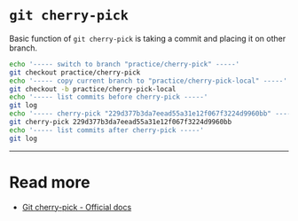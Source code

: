 # `git cherry-pick`

Basic function of `git cherry-pick` is taking a commit and placing it on other branch.

```sh
echo '----- switch to branch "practice/cherry-pick" -----'
git checkout practice/cherry-pick
echo '----- copy current branch to "practice/cherry-pick-local" -----'
git checkout -b practice/cherry-pick-local
echo '----- list commits before cherry-pick -----'
git log
echo '----- cherry-pick "229d377b3da7eead55a31e12f067f3224d9960bb" -----'
git cherry-pick 229d377b3da7eead55a31e12f067f3224d9960bb
echo '----- list commits after cherry-pick -----'
git log
```

---

# Read more
- [Git cherry-pick - Official docs](https://git-scm.com/docs/git-cherry-pick)
